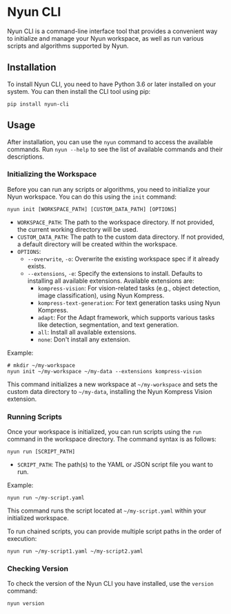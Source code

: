 # Nyun CLI

Nyun CLI is a command-line interface tool that provides a convenient way to initialize and manage your Nyun workspace, as well as run various scripts and algorithms supported by Nyun.

## Installation

To install Nyun CLI, you need to have Python 3.6 or later installed on your system. You can then install the CLI tool using pip:

```shell
pip install nyun-cli
```

## Usage

After installation, you can use the `nyun` command to access the available commands. Run `nyun --help` to see the list of available commands and their descriptions.

### Initializing the Workspace

Before you can run any scripts or algorithms, you need to initialize your Nyun workspace. You can do this using the `init` command:

```shell
nyun init [WORKSPACE_PATH] [CUSTOM_DATA_PATH] [OPTIONS]
```

- `WORKSPACE_PATH`: The path to the workspace directory. If not provided, the current working directory will be used.
- `CUSTOM_DATA_PATH`: The path to the custom data directory. If not provided, a default directory will be created within the workspace.
- `OPTIONS`:
  - `--overwrite`, `-o`: Overwrite the existing workspace spec if it already exists.
  - `--extensions`, `-e`: Specify the extensions to install. Defaults to installing all available extensions. Available extensions are:
    - `kompress-vision`: For vision-related tasks (e.g., object detection, image classification), using Nyun Kompress.
    - `kompress-text-generation`: For text generation tasks using Nyun Kompress.
    - `adapt`: For the Adapt framework, which supports various tasks like detection, segmentation, and text generation.
    - `all`: Install all available extensions.
    - `none`: Don't install any extension.

Example:

```shell
# mkdir ~/my-workspace
nyun init ~/my-workspace ~/my-data --extensions kompress-vision
```

This command initializes a new workspace at `~/my-workspace` and sets the custom data directory to `~/my-data`, installing the Nyun Kompress Vision extension.

### Running Scripts

Once your workspace is initialized, you can run scripts using the `run` command in the workspace directory. The command syntax is as follows:

```shell
nyun run [SCRIPT_PATH]
```

- `SCRIPT_PATH`: The path(s) to the YAML or JSON script file you want to run.

Example:

```shell
nyun run ~/my-script.yaml
```

This command runs the script located at `~/my-script.yaml` within your initialized workspace.

To run chained scripts, you can provide multiple script paths in the order of execution:

```shell
nyun run ~/my-script1.yaml ~/my-script2.yaml
```

### Checking Version

To check the version of the Nyun CLI you have installed, use the `version` command:

```shell
nyun version
```

<!-- ## Contributing

If you'd like to contribute to the Nyun CLI project, please follow the standard GitHub workflow:

1. Fork the repository 
2. Create a new branch for your feature or bug fix
3. Make your changes and commit them with descriptive commit messages
4. Push your changes to your forked repository
5. Create a pull request against the main repository

We welcome all contributions, whether they are bug fixes, feature requests, or documentation improvements. -->

<!-- ## License

The Nyun CLI is released under the [MIT License](LICENSE). -->